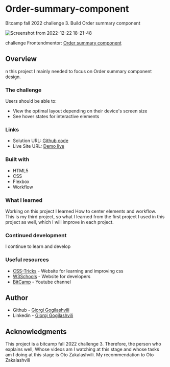 # Order-summary-component
Bitcamp fall 2022 challenge 3. Build Order summary component

![Screenshot from 2022-12-22 18-21-48](https://user-images.githubusercontent.com/118678607/209154551-ea761736-ec6f-44a6-8843-1774f62cb9f4.png)

challenge Frontendmentor: [Order summary component](https://www.frontendmentor.io/challenges/order-summary-component-QlPmajDUj)

## Overview

n this project I mainly needed to focus on Order summary component design.

### The challenge

Users should be able to:

* View the optimal layout depending on their device's screen size
* See hover states for interactive elements

### Links

* Solution URL: [Github code](https://github.com/Notoriousgg/Order-summary-component)
* Live Site URL: [Demo live](https://notoriousgg.github.io/Order-summary-component/)

### Built with

* HTML5
* CSS
* Flexbox
* Workflow

### What I learned

Working on this project I learned How to center elements and workflow. This is my third project, so what I learned from the first project I used in this project as well, which I will improve in each project.

### Continued development

I continue to learn and develop

### Useful resources

* [CSS-Tricks](https://css-tricks.com/) - Website for learning and improving css
* [W3Schools](https://www.w3schools.com/) - Website for developers
* [BitCamp](https://www.youtube.com/@bitcampge) - Youtube channel

## Author

- Github - [Giorgi Gogilashvili](https://github.com/Notoriousgg)
- Linkedin - [Giorgi Gogilashvili](https://www.linkedin.com/in/giorgi-gogilashvili-48589319b/)

## Acknowledgments

This project is a bitcamp fall 2022 challenge 3. Therefore, the person who explains well, Whose videos am I watching at this stage and whose tasks am I doing at this stage is Oto Zakalashvili. 
My recommendation to Oto Zakalashvili









